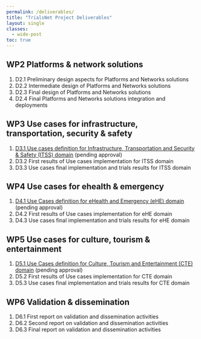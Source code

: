 ```yaml
---
permalink: /deliverables/
title: "TrialsNet Project Deliverables"
layout: single
classes:
  - wide-post
toc: true
---
```

## WP2 Platforms & network solutions

1. D2.1 Preliminary design aspects for Platforms and Networks solutions
1. D2.2	Intermediate design of Platforms and Networks solutions
1. D2.3	Final design of Platforms and Networks solutions
1. D2.4	Final Platforms and Networks solutions integration and deployments
		
## WP3 Use cases for infrastructure, transportation, security & safety

1. [D3.1 Use cases definition for Infrastructure, Transportation and Security & Safety (ITSS) domain](https://zenodo.org/record/7944485#.ZGTAnexByrc) (pending approval)
1. D3.2 First results of Use cases implementation for ITSS domain
1. D3.3 Use cases final implementation and trials results for ITSS domain

## WP4 Use cases for ehealth & emergency

1. [D4.1 Use Cases definition for eHealth and Emergency (eHE) domain](https://zenodo.org/record/7944692#.ZGTIG-xByrc) (pending approval)
1. D4.2 First results of Use cases implementation for eHE domain
1. D4.3 Use cases final implementation and trials results for eHE domain

## WP5 Use cases for culture, tourism & entertainment

1. [D5.1 Use Cases definition for Culture, Tourism and Entertainment (CTE) domain](https://zenodo.org/record/7944732#.ZGTK_exByrc) (pending approval)
1. D5.2 First results of Use cases implementation for CTE domain
1. D5.3 Use cases final implementation and trials results for CTE domain

## WP6 Validation & dissemination 

1. D6.1 First report on validation and dissemination activities
1. D6.2 Second report on validation and dissemination activities
1. D6.3 Final report on validation and dissemination activities
